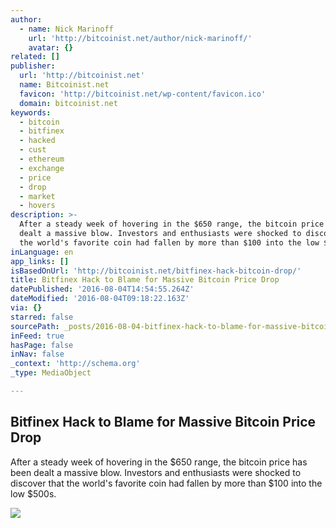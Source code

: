 ```yaml
---
author:
  - name: Nick Marinoff
    url: 'http://bitcoinist.net/author/nick-marinoff/'
    avatar: {}
related: []
publisher:
  url: 'http://bitcoinist.net'
  name: Bitcoinist.net
  favicon: 'http://bitcoinist.net/wp-content/favicon.ico'
  domain: bitcoinist.net
keywords:
  - bitcoin
  - bitfinex
  - hacked
  - cust
  - ethereum
  - exchange
  - price
  - drop
  - market
  - hovers
description: >-
  After a steady week of hovering in the $650 range, the bitcoin price has been
  dealt a massive blow. Investors and enthusiasts were shocked to discover that
  the world's favorite coin had fallen by more than $100 into the low $500s.
inLanguage: en
app_links: []
isBasedOnUrl: 'http://bitcoinist.net/bitfinex-hack-bitcoin-drop/'
title: Bitfinex Hack to Blame for Massive Bitcoin Price Drop
datePublished: '2016-08-04T14:54:55.264Z'
dateModified: '2016-08-04T09:18:22.163Z'
via: {}
starred: false
sourcePath: _posts/2016-08-04-bitfinex-hack-to-blame-for-massive-bitcoin-price-drop.md
inFeed: true
hasPage: false
inNav: false
_context: 'http://schema.org'
_type: MediaObject

---
```

<article style=""><h1>Bitfinex Hack to Blame for Massive Bitcoin Price Drop</h1><p>After a steady week of hovering in the $650 range, the bitcoin price has been dealt a massive blow. Investors and enthusiasts were shocked to discover that the world's favorite coin had fallen by more than $100 into the low $500s.</p><img src="http://bitcoinist.net/wp-content/uploads/2016/08/bitfinexoutagesplash.png" /></article>